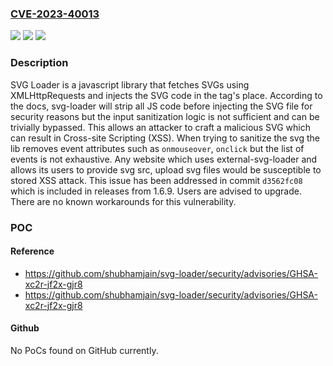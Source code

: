 ### [CVE-2023-40013](https://cve.mitre.org/cgi-bin/cvename.cgi?name=CVE-2023-40013)
![](https://img.shields.io/static/v1?label=Product&message=svg-loader&color=blue)
![](https://img.shields.io/static/v1?label=Version&message=%3D%20%3C%201.6.9%20&color=brighgreen)
![](https://img.shields.io/static/v1?label=Vulnerability&message=CWE-79%3A%20Improper%20Neutralization%20of%20Input%20During%20Web%20Page%20Generation%20('Cross-site%20Scripting')&color=brighgreen)

### Description

SVG Loader is a javascript library that fetches SVGs using XMLHttpRequests and injects the SVG code in the tag's place. According to the docs, svg-loader will strip all JS code before injecting the SVG file for security reasons but the input sanitization logic is not sufficient and can be trivially bypassed. This allows an attacker to craft a malicious SVG which can result in Cross-site Scripting (XSS). When trying to sanitize the svg the lib removes event attributes such as `onmouseover`, `onclick` but the list of events is not exhaustive.  Any website which uses external-svg-loader and allows its users to provide svg src, upload svg files would be susceptible to stored XSS attack. This issue has been addressed in commit `d3562fc08` which is included in releases from 1.6.9. Users are advised to upgrade. There are no known workarounds for this vulnerability.

### POC

#### Reference
- https://github.com/shubhamjain/svg-loader/security/advisories/GHSA-xc2r-jf2x-gjr8
- https://github.com/shubhamjain/svg-loader/security/advisories/GHSA-xc2r-jf2x-gjr8

#### Github
No PoCs found on GitHub currently.

